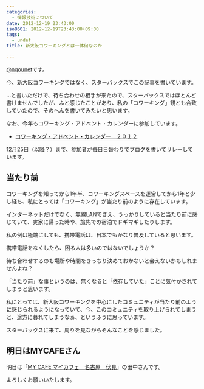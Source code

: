 ```yaml
---
categories:
  - 情報技術について
date: 2012-12-19 23:43:00
iso8601: 2012-12-19T23:43:00+09:00
tags:
  - undef
title: 新大阪コワーキングとは一体何なのか

---
```


<p><a href="https://twitter.com/nqounet">@nqounet</a>です。</p> <p>今、新大阪コワーキングではなく、スターバックスでこの記事を書いています。</p> <p>…と書いただけで、待ち合わせの相手が来たので、スターバックスではほとんど書けませんでしたが、ふと感じたことがあり、私の「コワーキング」観とも合致していたので、そのへんを書いてみたいと思います。</p> <p>なお、今年もコワーキング・アドベント・カレンダーに参加しています。</p> <ul><li><a href="http://everevo.com/event/3019">コワーキング・アドベント・カレンダー　２０１２</a></li></ul><p>12月25日（以降？）まで、参加者が毎日日替わりでブログを書いてリレーしています。</p> <h2>当たり前</h2> <p>コワーキングを知ってから1年半、コワーキングスペースを運営してから1年と少し経ち、私にとっては「コワーキング」が当たり前のように存在しています。</p> <p>インターネットだけでなく、無線LANでさえ、うっかりしていると当たり前に感じていて、実家に帰った時や、旅先での宿泊でドギマギしたりします。</p> <p>私の例は極端にしても、携帯電話は、日本でもかなり普及していると思います。</p> <p>携帯電話をなくしたら、困る人は多いのではないでしょうか？</p> <p>待ち合わせするのも場所や時間をきっちり決めておかないと会えないかもしれませんよね？</p> <p>「当たり前」な事というのは、無くなると「依存していた」ことに気付かされてしまうと思います。</p> <p>私にとっては、新大阪コワーキングを中心にしたコミュニティが当たり前のように感じられるようになっていて、今、このコミュニティを取り上げられてしまうと、途方に暮れてしまうなぁ、というふうに思っています。</p> <p>スターバックスに来て、周りを見ながらそんなことを感じました。</p> <h2>明日はMYCAFEさん</h2> <p>明日は「<a href="https://www.facebook.com/nagoya.mycafe">MY CAFE マイカフェ　名古屋　伏見</a>」の田中さんです。</p> <p>よろしくお願いいたします。</p>    	